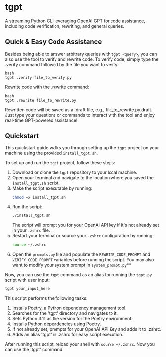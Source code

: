 # tgpt
A streaming Python CLI leveraging OpenAI GPT for code assistance, including code verification, rewriting, and general queries.

## Quick & Easy Code Assistance
Besides being able to answer arbitrary queries with `tgpt <query>`, you can also use the tool to verify and rewrite code. To verify code, simply type the .verify command followed by the file you want to verify:
```
bash
tgpt .verify file_to_verify.py
```
Rewrite code with the .rewrite command:
```
bash
tgpt .rewrite file_to_rewrite.py
```
Rewritten code will be saved as a .draft file, e.g., file_to_rewrite.py.draft. Just type your questions or commands to interact with the tool and enjoy real-time GPT-powered assistance!


## Quickstart

This quickstart guide walks you through setting up the `tgpt` project on your machine using the provided `install_tgpt.sh`.

To set up and run the `tgpt` project, follow these steps:

1. Download or clone the `tgpt` repository to your local machine.
2. Open your terminal and navigate to the location where you saved the `install_tgpt.sh` script.
3. Make the script executable by running:
   ```bash
   chmod +x install_tgpt.sh
   ```
4. Run the script:
   ```bash
   ./install_tgpt.sh
   ```
   The script will prompt you for your OpenAI API key if it's not already set in your `.zshrc` file.
5. Restart your terminal or source your `.zshrc` configuration by running:
   ```bash
   source ~/.zshrc
   ```
6. Open the `prompts.py` file and populate the `REWRITE_CODE_PROMPT` and `VERIFY_CODE_PROMPT` variables before running the script. You may also want to modify your system prompt in `system_prompt.py`**

Now, you can use the `tgpt` command as an alias for running the `tgpt.py` script with user input:

```bash
tgpt your_input_here
```

This script performs the following tasks:

1. Installs Poetry, a Python dependency management tool.
2. Searches for the 'tgpt' directory and navigates to it.
3. Sets Python 3.11 as the version for the Poetry environment.
4. Installs Python dependencies using Poetry.
5. If not already set, prompts for your OpenAI API Key and adds it to .zshrc.
6. Adds an alias 'tgpt' in .zshrc for easy script execution.

After running this script, reload your shell with `source ~/.zshrc`. Now you can use the 'tgpt' command.